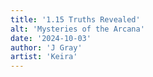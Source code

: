 ```yaml
---
title: '1.15 Truths Revealed'
alt: 'Mysteries of the Arcana'
date: '2024-10-03'
author: 'J Gray'
artist: 'Keira'
---
```

